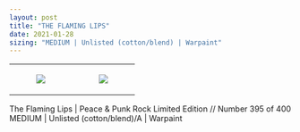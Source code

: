 ```yaml
---
layout: post
title: "THE FLAMING LIPS"
date: 2021-01-28
sizing: "MEDIUM | Unlisted (cotton/blend) | Warpaint"
---
```




<table style="width:100%;"><tr><td style="vertical-align:top;">
      <figure class="tmblr-full" data-orig-height="2048" data-orig-width="1365" data-orig-src="https://concertshirts.netlify.app/shirts/0481/0481-01.jpg"><img src="https://64.media.tumblr.com/0ce04925ba3b974f348f9a6ecfe54365/febb025f5b715862-40/s540x810/e312437d4676a4723fe00554a9f0d3af1a3b73d2.jpg" data-orig-height="2048" data-orig-width="1365" data-orig-src="https://concertshirts.netlify.app/shirts/0481/0481-01.jpg"/></figure></td>
    <td style="vertical-align:top;">
      <figure class="tmblr-full" data-orig-height="2048" data-orig-width="1365" data-orig-src="https://concertshirts.netlify.app/shirts/0481/0481-02.jpg"><img src="https://64.media.tumblr.com/a69a34f95eb8ea87ad9519bd2ac0e5f0/febb025f5b715862-8f/s540x810/3fdc9b4ab3b6e24d9c7c8d551e880ce548b4eb59.jpg" data-orig-height="2048" data-orig-width="1365" data-orig-src="https://concertshirts.netlify.app/shirts/0481/0481-02.jpg"/></figure></td>
  </tr></table><p>
  The Flaming Lips | Peace &amp; Punk Rock Limited Edition // Number 395 of 400<br/>MEDIUM | Unlisted (cotton/blend)/A | Warpaint
</p>
